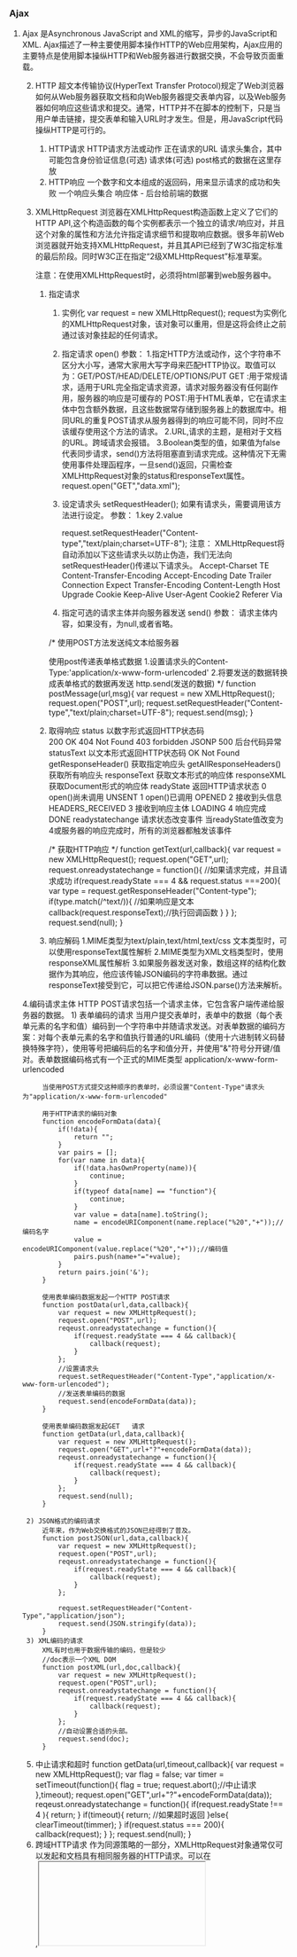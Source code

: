 ### Ajax

1. Ajax
   		是Asynchronous JavaScript and XML的缩写，异步的JavaScript和XML. Ajax描述了一种主要使用脚本操作HTTP的Web应用架构，Ajax应用的主要特点是使用脚本操纵HTTP和Web服务器进行数据交换，不会导致页面重载。

	2. HTTP
		超文本传输协议(HyperText Transfer Protocol)规定了Web浏览器如何从Web服务器获取文档和向Web服务器提交表单内容，以及Web服务器如何响应这些请求和提交。通常，HTTP并不在脚本的控制下，只是当用户单击链接，提交表单和输入URL时才发生。但是，用JavaScript代码操纵HTTP是可行的。
		1) HTTP请求
			HTTP请求方法或动作
			正在请求的URL
			请求头集合，其中可能包含身份验证信息(可选)
			请求体(可选)  post格式的数据在这里存放
		2) HTTP响应
			一个数字和文本组成的返回码，用来显示请求的成功和失败
			一个响应头集合
			响应体
			   - 后台给前端的数据
	
	3. XMLHttpRequest
		浏览器在XMLHttpRequest构造函数上定义了它们的HTTP API,这个构造函数的每个实例都表示一个独立的请求/响应对，并且这个对象的属性和方法允许指定请求细节和提取响应数据。很多年前Web浏览器就开始支持XMLHttpRequest，并且其API已经到了W3C指定标准的最后阶段。同时W3C正在指定“2级XMLHttpRequest”标准草案。
	
		注意：在使用XMLHttpRequest时，必须将html部署到web服务器中。
	
		1) 指定请求
			1. 实例化
				var request = new XMLHttpRequest();
				request为实例化的XMLHttpRequest对象，该对象可以重用，但是这将会终止之前通过该对象挂起的任何请求。
	
			2. 指定请求
				open()
				参数：
					1.指定HTTP方法或动作，这个字符串不区分大小写，通常大家用大写字母来匹配HTTP协议。取值可以为：GET/POST/HEAD/DELETE/OPTIONS/PUT 
						GET	:用于常规请求，适用于URL完全指定请求资源，请求对服务器没有任何副作用，服务器的响应是可缓存的
						POST:用于HTML表单，它在请求主体中包含额外数据，且这些数据常存储到服务器上的数据库中。相同URL的重复POST请求从服务器得到的响应可能不同，同时不应该缓存使用这个方法的请求。
					2.URL,请求的主题，是相对于文档的URL。跨域请求会报错。
					3.Boolean类型的值，如果值为false代表同步请求，send()方法将阻塞直到请求完成。这种情况下无需使用事件处理函程序，一旦send()返回，只需检查XMLHttpRequest对象的status和responseText属性。
				request.open("GET","data.xml");
		
			3. 设定请求头
				setRequestHeader();
				如果有请求头，需要调用该方法进行设定。
				参数：
					1.key
					2.value
		
				request.setRequestHeader("Content-type","text/plain;charset=UTF-8");
				注意：
					XMLHttpRequest将自动添加以下这些请求头以防止伪造，我们无法向setRequestHeader()传递以下请求头。
					Accept-Charset		TE 				Content-Transfer-Encoding
					Accept-Encoding		Date			Trailer
					Connection			Expect			Transfer-Encoding
					Content-Length		Host			Upgrade
					Cookie 				Keep-Alive		User-Agent
					Cookie2				Referer			Via
			4. 指定可选的请求主体并向服务器发送
				send()
				参数：
					请求主体内容，如果没有，为null,或者省略。
		
			/*
		  	  使用POST方法发送纯文本给服务器
		  	  
		  	  使用post传递表单格式数据
		  	  1.设置请求头的Content-Type:'application/x-www-form-urlencoded'
		  	  2.将要发送的数据转换成表单格式的数据再发送
		  	  http.send(发送的数据)
			*/
			function postMessage(url,msg){
				var request = new XMLHttpRequest();
				request.open("POST",url);
				request.setRequestHeader("Content-type","text/plain;charset=UTF-8");
				request.send(msg);
			}
	
		2) 取得响应
			status		以数字形式返回HTTP状态码	
				200	OK
				404	Not Found
			    403 forbidden	JSONP
				500 后台代码异常
			statusText	以文本形式返回HTTP状态码	OK	Not Found
			getResponseHeader()		获取指定响应头
			getAllResponseHeaders()	获取所有响应头
			responseText	获取文本形式的响应体
			responseXML		获取Document形式的响应体
			readyState		返回HTTP请求状态
				0	open()尚未调用	UNSENT
				1	open()已调用		OPENED
				2	接收到头信息		HEADERS_RECEIVED
				3 	接收到响应主体		LOADING
				4 	响应完成			DONE
			readystatechange 请求状态改变事件
				当readyState值改变为4或服务器的响应完成时，所有的浏览器都触发该事件
	
			/*
			  获取HTTP响应
			*/
			function getText(url,callback){
				var request = new XMLHttpRequest();
				request.open("GET",url);
				request.onreadystatechange = function(){
					//如果请求完成，并且请求成功
					if(request.readyState === 4 && request.status ===200){
						var type = request.getResponseHeader("Content-type");
						if(type.match(/^text/)){	//如果响应是文本
							callback(request.responseText);//执行回调函数
						}
					}
				};
				request.send(null);
			}
		3) 响应解码
			1.MIME类型为text/plain,text/html,text/css 文本类型时，可以使用responseText属性解析
			2.MIME类型为XML文档类型时，使用responseXML属性解析
			3.如果服务器发送对象，数组这样的结构化数据作为其响应，他应该传输JSON编码的字符串数据。通过responseText接受到它，可以把它传递给JSON.parse()方法来解析。
	
	4.编码请求主体
		HTTP POST请求包括一个请求主体，它包含客户端传递给服务器的数据。
		1) 表单编码的请求
			当用户提交表单时，表单中的数据（每个表单元素的名字和值）编码到一个字符串中并随请求发送。对表单数据的编码方案：对每个表单元素的名字和值执行普通的URL编码（使用十六进制转义码替换特殊字符），使用等号把编码后的名字和值分开，并使用"&"符号分开键/值对。表单数据编码格式有一个正式的MIME类型 application/x-www-form-urlencoded
	
			当使用POST方式提交这种顺序的表单时，必须设置"Content-Type"请求头为"application/x-www-form-urlencoded"
		
			用于HTTP请求的编码对象
			function encodeFormData(data){
				if(!data){
					return "";
				}
				var pairs = [];
				for(var name in data){
					if(!data.hasOwnProperty(name)){
						continue;
					}
					if(typeof data[name] == "function"){
						continue;
					}
					var value = data[name].toString();
					name = encodeURIComponent(name.replace("%20","+"));//编码名字
					value = encodeURIComponent(value.replace("%20","+"));//编码值
					pairs.push(name+"="+value);
				}
				return pairs.join('&');
			}
		
			使用表单编码数据发起一个HTTP POST请求
			function postData(url,data,callback){
				var request = new XMLHttpRequest();
				request.open("POST",url);
				reqeust.onreadystatechange = function(){
					if(request.readyState === 4 && callback){
						callback(request);
					}
				};
				//设置请求头
				request.setRequestHeader("Content-Type","application/x-www-form-urlencoded");
				//发送表单编码的数据
				request.send(encodeFormData(data));
			}
		
			使用表单编码数据发起GET	请求
			function getData(url,data,callback){
				var request = new XMLHttpRequest();
				request.open("GET",url+"?"+encodeFormData(data));
				reqeust.onreadystatechange = function(){
					if(request.readyState === 4 && callback){
						callback(request);
					}
				};
				request.send(null);
			}
		
		2) JSON格式的编码请求
			近年来，作为Web交换格式的JSON已经得到了普及。
			function postJSON(url,data,callback){
				var request = new XMLHttpRequest();
				request.open("POST",url);
				reqeust.onreadystatechange = function(){
					if(request.readyState === 4 && callback){
						callback(request);
					}
				};
		
				request.setRequestHeader("Content-Type","application/json");
				request.send(JSON.stringify(data));
			}
		3) XML编码的请求
			XML有时也用于数据传输的编码，但是较少
			//doc表示一个XML DOM
			function postXML(url,doc,callback){
				var request = new XMLHttpRequest();
				request.open("POST",url);
				reqeust.onreadystatechange = function(){
					if(request.readyState === 4 && callback){
						callback(request);
					}
				};
				//自动设置合适的头部。
				request.send(doc);
			}
	5. 中止请求和超时
		function getData(url,timeout,callback){
			var request = new XMLHttpRequest();
			var flag = false;
			var timer = setTimeout(function(){
				flag = true;
				request.abort();//中止请求
			},timeout);
			request.open("GET",url+"?"+encodeFormData(data));
			reqeust.onreadystatechange = function(){
				if(request.readyState !== 4 ){
					return;
				}
				if(timeout){
					return;	//如果超时返回
				}else{
					clearTimeout(timmer); 
				}
				if(request.status === 200){
					callback(request);
				}
			};
			request.send(null);
		}
	6. 跨域HTTP请求
		作为同源策略的一部分，XMLHttpRequest对象通常仅可以发起和文档具有相同服务器的HTTP请求。可以在<form>,<iframe>元素中使用跨域URL，但因为同源策略，浏览器不允许原始脚本查找跨域文档内容。


附：
1. 编码方式
	encodeURI 和 encodeURIComponent都是ECMA-262标准中定义的函数,所有兼容这个标准的语言（如JavaScript, ActionScript）都会实现这两个函数。它们都是用来对URI （RFC-2396）字符串进行编码的全局函数，但是它们的处理方式和使用场景有所不同。为了解释它们的不同，我们首先需要理解RFC-2396中对于URI中的字符分类
		1) 保留字符（reserved characters）：这类字符是URI中的保留关键字符，它们用于分割URI中的各个部分。这些字符是：";"  "/"  "?"  ":"  "@"  "&" "=" "+"  "$" ","
		2) Mark字符（mark characters）：这类字符在RFC-2396中特别定义，但是没有特别说明用途，可能是和别的RFC标准相关。 这些字符是："-"  "_" "." "!" "~"  "*" "'"  "(" ")"
		3) 基本字符（alphanum characters）：这类字符是URI中的主体部分，它包括所有的大写字母、小写字母和数字

	在介绍完上面三类字符串后，我们就非常容易来解释encodeURI和encodeURIComponent函数的不同之处了：
		1) encodeURI: 该函数对传入字符串中的所有非（基本字符、Mark字符和保留字符）进行转义编码（escaping）。所有的需要转义的字符都按照UTF-8编码转化成为一个、两个或者三个字节的十六进制转义字符（％xx）。例如，字符空格" "转换成为"%20"。在这种编码模式下面，需要编码的ASCII字符用一个字节转义字符代替，在\u0080和\u007ff之间的字符用两个字节转义字符代替，其他16为Unicode字符用三个字节转义字符代替
		
		2) encodeURIComponent: 该函数处理方式和encodeURI只有一个不同点，那就是对于保留字符同样做转义编码。例如，字符":"被转义字符"%3A"代替
	
	之所以有上面两个不同的函数，是因为我们在写JS代码的时候对URI进行两种不同的编码处理需求。encodeURI可以用来对完整的URI字符串进行编码处理。而encodeURIComponent可以对URI中一个部分进行编码，从而让这一部分可以包含一些URI保留字符。这在我们日常编程中是十分有用的。比如下面的URI字符串：
		http://www.mysite.com/send-to-friend.aspx?url=http://www.mysite.com/product.html
	在这个URI字符串中。send-to-friend.aspx页面会创建HTML格式的邮件内容，里面会包含一个链接，这个链接的地址就是上面URI字符串中的url值。显然上面的url值是URI中的一个部分，里面包含了URI保留关键字符。我们必须调用encodeURIComponent对它进行编码后使用，否则上面的URI字符串会被浏览器认为是一个无效的URI。正确的URI应该如下：
		http://www.mysite.com/send-to-friend.aspx?url=http%3A%2F%2Fwww.mysite.com%2Fproduct.html 


















